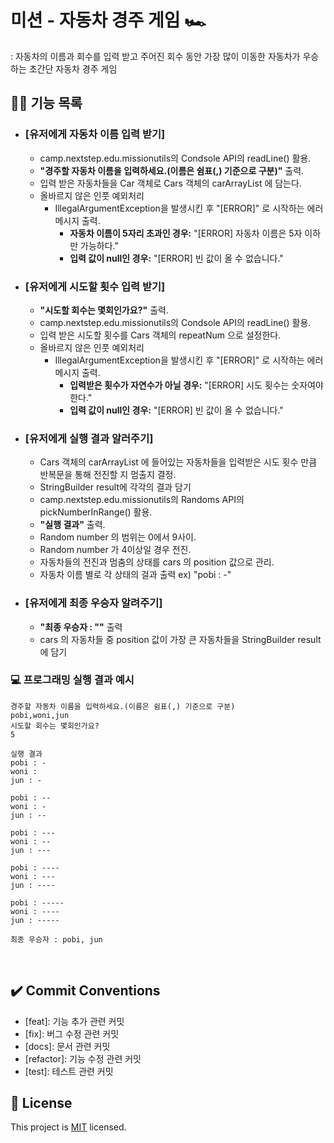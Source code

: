 # 미션 - 자동차 경주 게임 🏎 
 : 자동차의 이름과 회수를 입력 받고 주어진 회수 동안 가장 많이 이동한 자동차가 우승하는 초간단 자동차 경주 게임   

## ✍🏻 기능 목록

-  ### [유저에게 자동차 이름 입력 받기]
    - camp.nextstep.edu.missionutils의 Condsole API의 readLine() 활용.
    - **"경주할 자동차 이름을 입력하세요.(이름은 쉼표(,) 기준으로 구분)"** 출력.
    - 입력 받은 자동차들을 Car 객체로 Cars 객체의 carArrayList 에 담는다.     
    -  올바르지 않은 인풋 예외처리
       - IllegalArgumentException을 발생시킨 후 "[ERROR]" 로 시작하는 에러 메시지 출력.
            - **자동차 이름이 5자리 초과인 경우:** "[ERROR] 자동차 이름은 5자 이하만 가능하다."
            - **입력 값이 null인 경우:** "[ERROR] 빈 값이 올 수 없습니다."


-  ### [유저에게 시도할 횟수 입력 받기]  
      - **"시도할 회수는 몇회인가요?"** 출력. 
      - camp.nextstep.edu.missionutils의 Condsole API의 readLine() 활용.
      - 입력 받은 시도할 횟수를 Cars 객체의 repeatNum 으로 설정한다.   
      - 올바르지 않은 인풋 예외처리
        - IllegalArgumentException을 발생시킨 후 "[ERROR]" 로 시작하는 에러 메시지 출력.
            - **입력받은 횟수가 자연수가 아닐 경우:** "[ERROR] 시도 횟수는 숫자여야 한다."
            - **입력 값이 null인 경우:** "[ERROR] 빈 값이 올 수 없습니다."
    
  
- ### [유저에게 실행 결과 알러주기]
    - Cars 객체의 carArrayList 에 들어있는 자동차들을 입력받은 시도 횟수 만큼 반복문을 통해 전진할 지 멈출지 결정.
    - StringBuilder result에 각각의 결과 담기
    - camp.nextstep.edu.missionutils의 Randoms API의 pickNumberInRange() 활용.
    - **"실행 결과"** 출력.
    - Random number 의 범위는 0에서 9사이.     
    - Random number 가 4이상일 경우 전진.
    - 자동차들의 전진과 멈춤의 상태를 cars 의 position 값으로 관리.
    - 자동차 이름 별로 각 상태의 걸과 출력 ex) "pobi : -"
  
  
- ### [유저에게 최종 우승자 알려주기]
  - **"최종 우승자 : ""** 출력
  - cars 의 자동차들 중 position 값이 가장 큰 자동차들을 StringBuilder result에 담기
    <br>
    
### 💻 프로그래밍 실행 결과 예시

```
경주할 자동차 이름을 입력하세요.(이름은 쉼표(,) 기준으로 구분)
pobi,woni,jun
시도할 회수는 몇회인가요?
5

실행 결과
pobi : -
woni : 
jun : -

pobi : --
woni : -
jun : --

pobi : ---
woni : --
jun : ---

pobi : ----
woni : ---
jun : ----

pobi : -----
woni : ----
jun : -----

최종 우승자 : pobi, jun
```

<br>

## ✔️ Commit Conventions
- [feat]: 기능 추가 관련 커밋
- [fix]: 버그 수정 관련 커밋
- [docs]: 문서 관련 커밋
- [refactor]: 기능 수정 관련 커밋
- [test]: 테스트 관련 커밋

## 📝 License

This project is [MIT](https://github.com/woowacourse/java-baseball-precourse/blob/master/LICENSE) licensed.